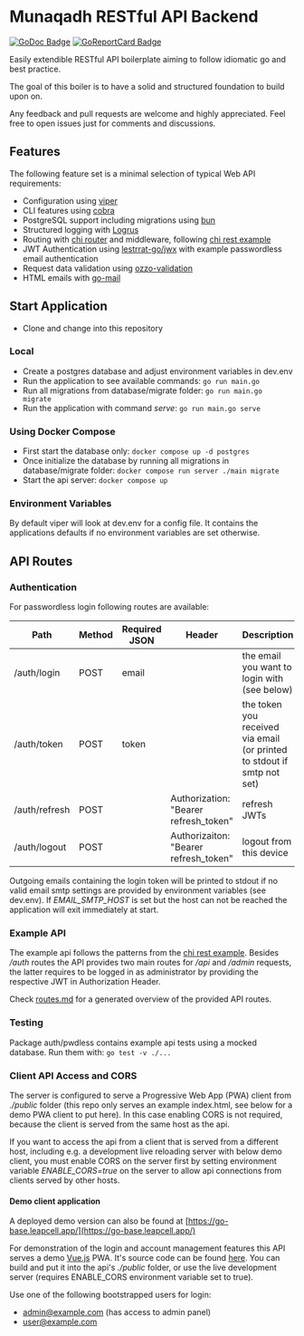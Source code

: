 # Munaqadh RESTful API Backend

[![GoDoc Badge]][godoc] [![GoReportCard Badge]][goreportcard]

Easily extendible RESTful API boilerplate aiming to follow idiomatic go and best practice.

The goal of this boiler is to have a solid and structured foundation to build upon on.

Any feedback and pull requests are welcome and highly appreciated. Feel free to open issues just for comments and discussions.

## Features

The following feature set is a minimal selection of typical Web API requirements:

- Configuration using [viper](https://github.com/spf13/viper)
- CLI features using [cobra](https://github.com/spf13/cobra)
- PostgreSQL support including migrations using [bun](https://github.com/uptrace/bun)
- Structured logging with [Logrus](https://github.com/sirupsen/logrus)
- Routing with [chi router](https://github.com/go-chi/chi) and middleware, following [chi rest example](https://github.com/go-chi/chi/tree/master/_examples/rest)
- JWT Authentication using [lestrrat-go/jwx](https://github.com/lestrrat-go/jwx) with example passwordless email authentication
- Request data validation using [ozzo-validation](https://github.com/go-ozzo/ozzo-validation)
- HTML emails with [go-mail](https://github.com/go-mail/mail)

## Start Application

- Clone and change into this repository

### Local

- Create a postgres database and adjust environment variables in dev.env
- Run the application to see available commands: `go run main.go`
- Run all migrations from database/migrate folder: `go run main.go migrate`
- Run the application with command _serve_: `go run main.go serve`

### Using Docker Compose

- First start the database only: `docker compose up -d postgres`
- Once initialize the database by running all migrations in database/migrate folder: `docker compose run server ./main migrate`
- Start the api server: `docker compose up`

### Environment Variables

By default viper will look at dev.env for a config file. It contains the applications defaults if no environment variables are set otherwise.

## API Routes

### Authentication

For passwordless login following routes are available:

| Path          | Method | Required JSON | Header                                | Description                                                             |
| ------------- | ------ | ------------- | ------------------------------------- | ----------------------------------------------------------------------- |
| /auth/login   | POST   | email         |                                       | the email you want to login with (see below)                            |
| /auth/token   | POST   | token         |                                       | the token you received via email (or printed to stdout if smtp not set) |
| /auth/refresh | POST   |               | Authorization: "Bearer refresh_token" | refresh JWTs                                                            |
| /auth/logout  | POST   |               | Authorizaiton: "Bearer refresh_token" | logout from this device                                                 |

Outgoing emails containing the login token will be printed to stdout if no valid email smtp settings are provided by environment variables (see dev.env). If _EMAIL_SMTP_HOST_ is set but the host can not be reached the application will exit immediately at start.

### Example API

The example api follows the patterns from the [chi rest example](https://github.com/go-chi/chi/tree/master/_examples/rest). Besides _/auth_ routes the API provides two main routes for _/api_ and _/admin_ requests, the latter requires to be logged in as administrator by providing the respective JWT in Authorization Header.

Check [routes.md](routes.md) for a generated overview of the provided API routes.

### Testing

Package auth/pwdless contains example api tests using a mocked database. Run them with: `go test -v ./...`

### Client API Access and CORS

The server is configured to serve a Progressive Web App (PWA) client from _./public_ folder (this repo only serves an example index.html, see below for a demo PWA client to put here). In this case enabling CORS is not required, because the client is served from the same host as the api.

If you want to access the api from a client that is served from a different host, including e.g. a development live reloading server with below demo client, you must enable CORS on the server first by setting environment variable _ENABLE_CORS=true_ on the server to allow api connections from clients served by other hosts.

#### Demo client application

A deployed demo version can also be found at [https://go-base.leapcell.app/](https://go-base.leapcell.app/)

For demonstration of the login and account management features this API serves a demo [Vue.js](https://vuejs.org) PWA. It's source code can be found [here](https://github.com/dhax/go-base-vue). You can build and put it into the api's _./public_ folder, or use the live development server (requires ENABLE_CORS environment variable set to true).

Use one of the following bootstrapped users for login:

- <admin@example.com> (has access to admin panel)
- <user@example.com>

[godoc]: https://godoc.org/github.com/raizora/munaqadh
[godoc badge]: https://godoc.org/github.com/raizora/munaqadh?status.svg
[goreportcard]: https://goreportcard.com/report/github.com/raizora/munaqadh
[goreportcard badge]: https://goreportcard.com/badge/github.com/raizora/munaqadh
